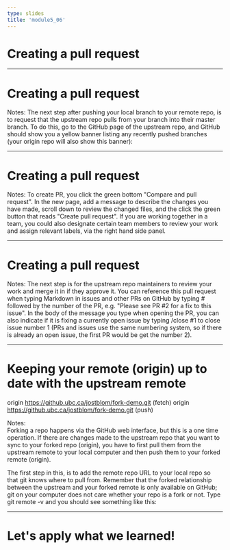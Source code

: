```yaml
---
type: slides
title: 'module5_06'
---
```



# Creating a pull request

---

# Creating a pull request

Notes: The next step after pushing your local branch to your remote repo, is to request that the upstream repo pulls from your branch into their master branch. To do this, go to the GitHub page of the upstream repo, and GitHub should show you a yellow banner listing any recently pushed branches (your origin repo will also show this banner):

---

# Creating a pull request

Notes: To create PR, you click the green bottom "Compare and pull request". In the new page, add a message to describe the changes you have made, scroll down to review the changed files, and the click the green button that reads "Create pull request". If you are working together in a team, you could also designate certain team members to review your work and assign relevant labels, via the right hand side panel.

---

# Creating a pull request

Notes: The next step is for the upstream repo maintainers to review your work and merge it in if they approve it. You can reference this pull request when typing Markdown in issues and other PRs on GitHub by typing # followed by the number of the PR, e.g. "Please see PR #2 for a fix to this issue". In the body of the message you type when opening the PR, you can also indicate if it is fixing a currently open issue by typing /close #1 to close issue number 1 (PRs and issues use the same numbering system, so if there is already an open issue, the first PR would be get the number 2).

---

# Keeping your remote (origin) up to date with the upstream remote

origin  https://github.ubc.ca/jostblom/fork-demo.git (fetch)
origin  https://github.ubc.ca/jostblom/fork-demo.git (push)


Notes:  
Forking a repo happens via the GitHub web interface, but this is a one time operation. If there are changes made to the upstream repo that you want to sync to your forked repo (origin), you have to first pull them from the upstream remote to your local computer and then push them to your forked remote (origin).

The first step in this, is to add the remote repo URL to your local repo so that git knows where to pull from. Remember that the forked relationship between the upstream and your forked remote is only available on GitHub; git on your computer does not care whether your repo is a fork or not. Type git remote -v and you should see something like this:

---

# Let's apply what we learned!